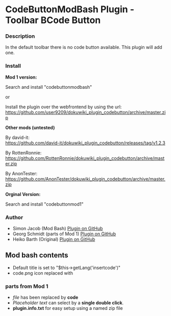 # CodeButtonModBash Plugin - Toolbar BCode Button



### Description

In the default toolbar there is no code button available. This plugin will add one.

### Install

**Mod 1 version:**

Search and install "codebuttonmodbash"

or

Install the plugin over the webfrontend by using the url:  
https://github.com/user9209/dokuwiki_plugin_codebutton/archive/master.zip


**Other mods (untested)**

By david-it:   
https://github.com/david-it/dokuwiki_plugin_codebutton/releases/tag/v1.2.3

By RottenRonnie:  
https://github.com/RottenRonnie/dokuwiki_plugin_codebutton/archive/master.zip

By AnonTester:  
https://github.com/AnonTester/dokuwiki_plugin_codebutton/archive/master.zip

**Orginal Version:**

Search and install "codebuttonmod1"

### Author
- Simon Jacob (Mod Bash) [Plugin on GitHub](https://github.com/unimetal/dokuwiki_plugin_codebuttonmodbash)
- Georg Schmidt (parts of Mod 1) [Plugin on GitHub](https://github.com/user9209/dokuwiki_plugin_codebutton)
- Heiko Barth (Original) [Plugin on GitHub](https://github.com/casperklein/dokuwiki_plugin_codebutton)

## Mod bash contents
- Default title is set to "$this->getLang('insertcode')"
- code.png icon replaced with 

### parts from Mod 1
- *file* has been replaced by **code**
- *Placeholder text* can select by a **single double click**.
- **plugin.info.txt** for easy setup using a named zip file

